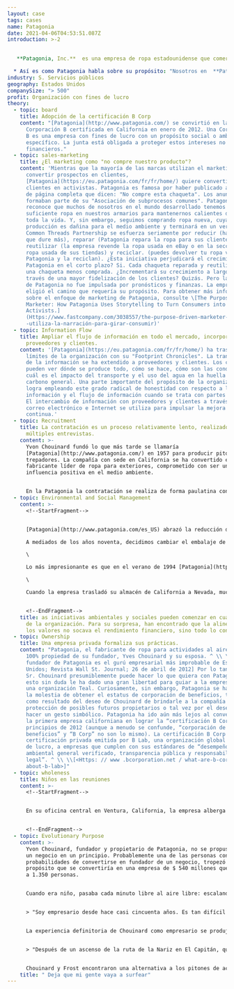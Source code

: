 ```yaml
---
layout: case
tags: cases
name: Patagonia
date: 2021-04-06T04:53:51.087Z
introduction: >-2
  

   **Patagonia, Inc.**  es una empresa de ropa estadounidense que comercializa y vende ropa para exteriores. La empresa fue fundada por Yvon Chouinard en 1973 y tiene su sede en Ventura, California, y su logo es el contorno del Monte Fitz Roy, la frontera entre Chile y Argentina, en la región de la Patagonia.

  * Así es como Patagonia habla sobre su propósito: "Nosotros en  **Patagonia**  sabemos que toda la vida en la tierra está en peligro de extinción. Nuestro objetivo es utilizar todos nuestros recursos para hacer algo al respecto: nuestra empresa, nuestra inversiones, nuestra voz y nuestra imaginación ".
industry: S. Servicios públicos
geography: Estados Unidos
companySize: "> 500"
profit: Organización con fines de lucro
theory:
  - topic: board
    title: Adopción de la certificación B Corp
    content: "[Patagonia](http://www.patagonia.com/) se convirtió en la primera
      Corporación B certificada en California en enero de 2012. Una Corporación
      B es una empresa con fines de lucro con un propósito social o ambiental
      específico. La junta está obligada a proteger estos intereses no
      financieros."
  - topic: sales-marketing
    title: ¿El marketing como "no compre nuestro producto"?
    content: 'Mientras que la mayoría de las marcas utilizan el marketing para
      convertir prospectos en clientes,
      [Patagonia](https://eu.patagonia.com/fr/fr/home/) quiere convertir a los
      clientes en activistas. Patagonia es famosa por haber publicado anuncios
      de página completa que dicen: "No compre esta chaqueta". Los anuncios
      formaban parte de su "Asociación de subprocesos comunes". Patagonia
      reconoce que muchos de nosotros en el mundo desarrollado tenemos
      suficiente ropa en nuestros armarios para mantenernos calientes durante
      toda la vida. Y, sin embargo, seguimos comprando ropa nueva, cuya
      producción es dañina para el medio ambiente y terminará en un vertedero.
      Common Threads Partnership se esfuerza seriamente por reducir (hacer ropa
      que dure más), reparar (Patagonia repara la ropa para sus clientes),
      reutilizar (la empresa revende la ropa usada en eBay o en la sección de
      ropa usada de sus tiendas) y reciclar. (puedes devolver tu ropa vieja a la
      Patagonia y la reciclan). ¿Esta iniciativa perjudicará el crecimiento de
      Patagonia en el corto plazo? Si. Cada chaqueta reparada y reutilizada es
      una chaqueta menos comprada. ¿Incrementará su crecimiento a largo plazo, a
      través de una mayor fidelización de los clientes? Quizás. Pero la decisión
      de Patagonia no fue impulsada por pronósticos y finanzas. La empresa
      eligió el camino que requería su propósito. Para obtener más información
      sobre el enfoque de marketing de Patagonia, consulte \[The Purpose-Driven
      Marketer: How Patagonia Uses Storytelling to Turn Consumers into
      Activists.]
      (Https://www.fastcompany.com/3038557/the-purpose-driven-marketer-how-patagonia
      -utiliza-la-narración-para-girar-consumir)'
  - topic: Information Flow
    title: Ampliar el flujo de información en todo el mercado, incorporando
      proveedores y clientes.
    content: '[Patagonia](https://eu.patagonia.com/fr/fr/home/) ha traspasado los
      límites de la organización con su "Footprint Chronicles". La transparencia
      de la información se ha extendido a proveedores y clientes. Los clientes
      pueden ver dónde se produce todo, cómo se hace, cómo son las condiciones,
      cuál es el impacto del transporte y el uso del agua en la huella de
      carbono general. Una parte importante del propósito de la organización se
      logra empleando este grado radical de honestidad con respecto a la
      información y el flujo de información cuando se trata con partes externas.
      El intercambio de información con proveedores y clientes a través de
      correo electrónico e Internet se utiliza para impulsar la mejora
      continua.'
  - topic: Recruitment
    title: La contratación es un proceso relativamente lento, realizado por pares en
      múltiples entrevistas.
    content: >-
      Yvon Chouinard fundó lo que más tarde se llamaría
      [Patagonia](http://www.patagonia.com/) en 1957 para producir pitones
      trepadores. La compañía con sede en California se ha convertido en un
      fabricante líder de ropa para exteriores, comprometido con ser una
      influencia positiva en el medio ambiente.


      En la Patagonia la contratación se realiza de forma paulatina con entrevistas de pares, en la medida de lo posible desde fuera.
  - topic: Environmental and Social Management
    content: >-
      <!--StartFragment-->


      [Patagonia](http://www.patagonia.com/es_US) abrazó la reducción de su huella ambiental - asumiendo incluso el riesgo que pudiera tener este impacto en el renglón de las utilidades. Yvon Chouinard, fundador de la Patagonia, da este ejemplo:\

      A mediados de los años noventa, decidimos cambiar el embalaje de nuestra ropa interior térmica. Estábamos utilizando un cartón grueso dentro de una pesada bolsa Ziploc. Para no utilizar este embalaje en la ropa interior más gruesa, decidimos probar colgándola como la ropa común. La ropa interior más ligera simplemente la enrollamos y la atamos con una banda elástica. Nos advirtieron que debíamos prepararnos para una reducción de un 30% de las ventas, porque nuestros rivales eran empresas extremadamente competitivas en sus embalajes. Por ejemplo, un competidor ofrecía su producto en adorables latas selladas. Pero lo hicimos, porque era lo correcto. El primer año, esta práctica evitó el envío de doce toneladas de material por todo el mundo (para luego terminar desechándose en vertederos) y permitió a la empresa ahorrar 150.000 dólares en embalaje innecesario. También aumentaron las ventas de ropa interior térmica en un 25%. Como las prendas no estaban escondidas en un paquete y se exhibían como ropa común, las personas pudieron sentir el material y apreciar la calidad. Y como estaban a la vista, al igual que otros tipos de ropa, nos vimos forzados a hacer que nuestras prendas se vieran como ropa común y corriente, hasta tal punto que ahora la mayoría de las camisetas de capileno se pueden usar como camisetas corrientes, con lo que alcanzamos nuestro objetivo de ofrecer ropa multifuncional.\

      \

      Lo más impresionante es que en el verano de 1994 [Patagonia](http://www.patagonia.com/es_US) decidió reemplazar todo el algodón de cultivo convencional por algodón orgánico antes de la primavera de 1996; una decisión con un plazo extremadamente corto y con implicaciones de largo alcance. La materia prima cuesta el triple y la línea de productos de algodón se redujo de 91 estilos a 66. El riesgo era enorme. Sin embargo, Patagonia creyó que no tenía alternativa una vez que se dio cuenta del daño que la industria del algodón ocasiona: los campos de algodón, que cubren apenas el 3% de las tierras cultivables del mundo, eran responsables de un 10% de los pesticidas y de un 25% de los insecticidas utilizados en todo el mundo. Contra toda expectativa, el programa de algodón orgánico de Patagonia resultó ser financieramente productivo. Y, lo que es más importante, convenció a otras empresas de la industria de imitar el ejemplo.\

      \

      Cuando la empresa trasladó su almacén de California a Nevada, muchos colegas también se mudaron. Algunos colaboradores advirtieron que Nevada cuenta con grandes campos y terrenos federales, pero sólo una pequeña parte de su vida silvestre está bajo control o protegida. Cuatro colaboradores tomaron la iniciativa. Obtuvieron el apoyo de los líderes de la empresa en forma de salarios e instalaciones. Ellos construyeron una amplia coalición, fueron a Washington, y presionaron. Como resultado, 1,2 millones de acres de selva fueron protegidos \[1].


      <!--EndFragment-->
    title: as iniciativas ambientales y sociales pueden comenzar en cualquier parte
      de la organización. Para su sorpresa, han encontrado que la alineación a
      los valores no socava el rendimiento financiero, sino todo lo contrario.
  - topic: Ownership
    title: Una empresa privada formaliza sus prácticas.
    content: "Patagonia, el fabricante de ropa para actividades al aire libre, es
      100% propiedad de su fundador, Yves Chouinard y su esposa. ^ \\ \\[El
      fundador de Patagonia es el gurú empresarial más improbable de Estados
      Unidos; Revista Wall St. Journal; 26 de abril de 2012] Por lo tanto, el
      Sr. Chouinard presumiblemente puede hacer lo que quiera con Patagonia, y
      esto sin duda le ha dado una gran libertad para guiar a la empresa hacia
      una organización Teal. Curiosamente, sin embargo, Patagonia se ha tomado
      la molestia de obtener el estatus de corporación de beneficios, tal vez
      como resultado del deseo de Chouinard de brindarle a la compañía algo de
      protección de posibles futuros propietarios o tal vez por el deseo de
      hacer un gesto simbólico. Patagonia ha ido aún más lejos al convertirse en
      la primera empresa californiana en lograr la “certificación B Corp” a
      principios de 2012 (aunque a menudo se confunde, “corporación de
      beneficios” y “B Corp” no son lo mismo). La certificación B Corp es una
      certificación privada emitida por B Lab, una organización global sin fines
      de lucro, a empresas que cumplen con sus estándares de “desempeño social y
      ambiental general verificado, transparencia pública y responsabilidad
      legal”. ^ \\ \\[<Https: // www .bcorporation.net / what-are-b-corps /
      about-b-lab>]"
  - topic: wholeness
    title: Niños en las reuniones
    content: >-
      <!--StartFragment-->


      En su oficina central en Ventura, California, la empresa alberga un centro de desarrollo infantil para los hijos de los empleados, desde unos pocos meses de edad hasta que pueden Ir al jardín de Infancia. En la oficina, la risa y parloteo de los niños son sonidos comunes que provienen del patio exterior de juegos, de los niños que visitan los escritorios de sus padres o de niños que almuerzan en la cafetería con padres y compañeros. Es habitual ver a una madre amamantando a su hijo durante una reunión. Las relaciones cambian de manera sutil pero profunda cuando las personas se ven no sólo como colegas, sino como seres capaces del amor profundo y de los cuidados que inspiran los niños pequeños. Cuando los compañeros terminan de jugar con un bebé durante el almuerzo, es mucho más difícil mostrarse agresivo durante una reunión.(18)


      <!--EndFragment-->
  - topic: Evolutionary Purpose
    content: >-
      Yvon Chouinard, fundador y propietario de Patagonia, no se propuso crear
      un negocio en un principio. Probablemente una de las personas con menos
      probabilidades de convertirse en fundador de un negocio, tropezó con el
      propósito que se convertiría en una empresa de $ 540 millones que empleaba
      a 1.350 personas.


      Cuando era niño, pasaba cada minuto libre al aire libre: escalando rocas, buceando y entrenando halcones para cazar. Un inadaptado en la escuela, Chouinard recuerda que el aula era principalmente "una oportunidad para que yo practicara contener la respiración, de modo que los fines de semana pudiera bucear más profundo para atrapar el abulón y la langosta en la costa de Malibú". Cuando dejó la escuela, vivía sin ingresos, encontrando refugio en chozas en la playa o cerca de las montañas, subiéndose a trenes de carga en busca de la próxima escalada o inmersión. En 1957, compró una forja de carbón usada en un depósito de chatarra y se enseñó a sí mismo a hacer herrería para fabricar sus propios pitones de escalada. Cuando algunos amigos le pidieron que les produjera pitones, encontró la manera de mantener su estilo de vida sencillo. Durante años, fabricaba pitones en los meses de invierno, ganando el dinero suficiente para gastar de abril a julio en las paredes de Yosemite, dedicaba el verano a las montañas de Wyoming y luego regresaba a Yosemite en el otoño hasta que nevaba en noviembre. . Nadie lo habría considerado un hombre de negocios, y menos él mismo. Ahora, como dueño de una empresa multimillonaria, se ha convertido en una, pero no ha perdido de vista las luces y sombras de la profesión:


      > "Soy empresario desde hace casi cincuenta años. Es tan difícil para mí pronunciar esas palabras como para alguien admitir que es alcohólico o abogado. Nunca he respetado la profesión. Es un negocio lo que tiene que ser asumir la mayor parte de la culpa por ser el enemigo de la naturaleza, por destruir las culturas nativas, por quitarle a los pobres y dárselo a los ricos, y envenenar la tierra con el efluente de sus fábricas. Sin embargo, las empresas pueden producir alimentos, curar enfermedades, controlar población, emplear personas y, en general, enriquecer nuestras vidas. Y puede hacer estas cosas buenas y obtener ganancias sin perder su alma ". ^ \ \[Yvon Chouinard, Let My People Go Surfing, p. 3.]


      La experiencia definitoria de Chouinard como empresario se produjo cuando subió una montaña en 1970.


      > "Después de un ascenso de la ruta de la Nariz en El Capitán, que había estado impecable unos veranos antes, llegué a casa disgustado por la degradación que había visto. El martilleo repetido de pitones de acero duro, tanto durante la colocación como en la extracción en el grietas, estaban desfigurando severamente la roca. Frost \ \[su amigo y socio en la forja] y yo decidimos eliminar gradualmente el negocio de los pitones ... Los pitones eran el pilar de nuestro negocio, pero estábamos destruyendo las mismas rocas que amamos ". ^ \ \[Yvon Chouinard, Deja que mi gente vaya a surfear, p. 31.]


      Chouinard y Frost encontraron una alternativa a los pitones de acero duro: calzos de aluminio que se pueden calzar a mano y dejar la roca inalterada. Dos años más tarde, Chouinard editó su primer catálogo de productos y, a los pocos meses, se hizo el negocio de los pitones; los calzos se vendieron más rápido de lo que podrían fabricarse. Yvon Chouinard se topó con una necesidad del mundo de la escalada cuando encontró la manera de que la actividad que él y otros adoraban no crear daños ambientales. ^ \ \[Laloux, Frederic (2014-02-09). Reinventar organizaciones: una guía para crear organizaciones inspiradas en la siguiente etapa de la conciencia humana (ubicaciones de Kindle 4267-4295). Nelson Parker. Versión Kindle]
    title: " Deja que mi gente vaya a surfear"
---
```

